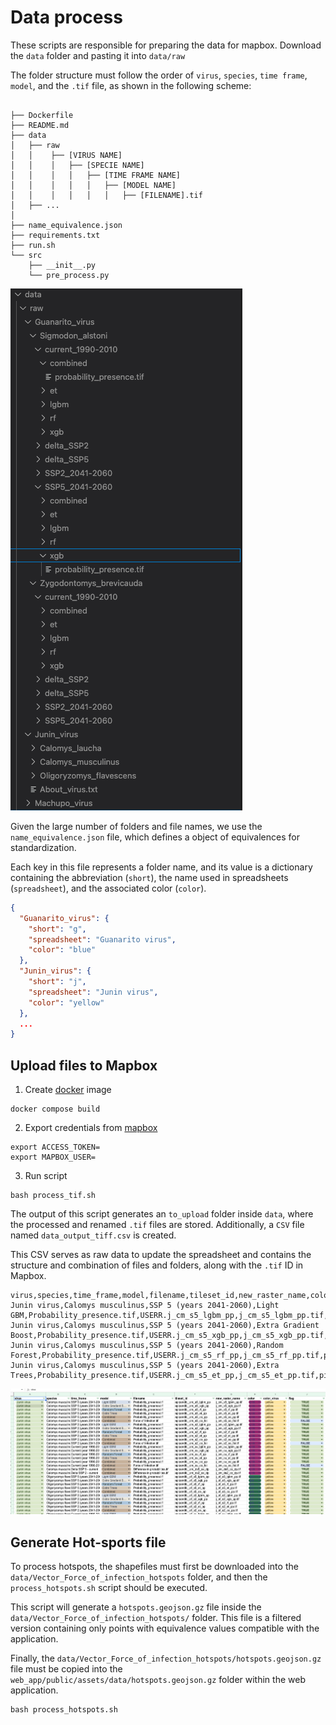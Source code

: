# Data process

These scripts are responsible for preparing the data for mapbox. Download the `data` folder and pasting it into `data/raw`

The folder structure must follow the order of `virus`, `species`, `time frame`, `model`, and the `.tif` file, as shown in the following scheme:

```shell

├── Dockerfile
├── README.md
├── data
│   ├── raw
│   │    ├── [VIRUS NAME]
│   │    │   ├── [SPECIE NAME]
│   │    │   │   ├── [TIME FRAME NAME]
│   │    │   │   │   ├── [MODEL NAME]
│   │    │   │   │   │   ├── [FILENAME].tif
│   ├── ...
│
├── name_equivalence.json
├── requirements.txt
├── run.sh
└── src
    ├── __init__.py
    └── pre_process.py

```

![img](./image/folder_structure.png)

Given the large number of folders and file names, we use the `name_equivalence.json` file, which defines a object of equivalences for standardization.

Each key in this file represents a folder name, and its value is a dictionary containing the abbreviation (`short`), the name used in spreadsheets (`spreadsheet`), and the associated color (`color`).

```json
{
  "Guanarito_virus": {
    "short": "g",
    "spreadsheet": "Guanarito virus",
    "color": "blue"
  },
  "Junin_virus": {
    "short": "j",
    "spreadsheet": "Junin virus",
    "color": "yellow"
  },
  ...
}
```

## Upload files to Mapbox

1. Create [docker](https://docs.docker.com/engine/install/) image

```shell
docker compose build
```

2. Export credentials from [mapbox](https://docs.mapbox.com/help/getting-started/access-tokens/)

```shell
export ACCESS_TOKEN=
export MAPBOX_USER=
```

3. Run script

```shell
bash process_tif.sh
```

The output of this script generates an `to_upload` folder inside `data`, where the processed and renamed `.tif` files are stored. Additionally, a `CSV` file named `data_output_tiff.csv` is created.

This CSV serves as raw data to update the spreadsheet and contains the structure and combination of files and folders, along with the `.tif` ID in Mapbox.

```csv
virus,species,time_frame,model,filename,tileset_id,new_raster_name,color,color_virus
Junin virus,Calomys musculinus,SSP 5 (years 2041-2060),Light GBM,Probability_presence.tif,USERR.j_cm_s5_lgbm_pp,j_cm_s5_lgbm_pp.tif,pink,yellow
Junin virus,Calomys musculinus,SSP 5 (years 2041-2060),Extra Gradient Boost,Probability_presence.tif,USERR.j_cm_s5_xgb_pp,j_cm_s5_xgb_pp.tif,pink,yellow
Junin virus,Calomys musculinus,SSP 5 (years 2041-2060),Random Forest,Probability_presence.tif,USERR.j_cm_s5_rf_pp,j_cm_s5_rf_pp.tif,pink,yellow
Junin virus,Calomys musculinus,SSP 5 (years 2041-2060),Extra Trees,Probability_presence.tif,USERR.j_cm_s5_et_pp,j_cm_s5_et_pp.tif,pink,yellow

```

![img](./image/spreadsheet.png)

## Generate Hot-sports file

To process hotspots, the shapefiles must first be downloaded into the `data/Vector_Force_of_infection_hotspots` folder, and then the `process_hotspots.sh` script should be executed.

This script will generate a `hotspots.geojson.gz` file inside the `data/Vector_Force_of_infection_hotspots/` folder. This file is a filtered version containing only points with equivalence values compatible with the application.

Finally, the `data/Vector_Force_of_infection_hotspots/hotspots.geojson.gz` file must be copied into the `web_app/public/assets/data/hotspots.geojson.gz` folder within the web application.

```shell
bash process_hotspots.sh
```
